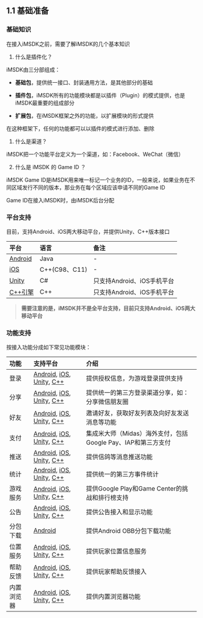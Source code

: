 ## 1.1 基础准备

### 基础知识

在接入iMSDK之前，需要了解iMSDK的几个基本知识

1. 什么是插件化？

  iMSDK由三分部组成：

  * **基础包**，提供统一接口、封装通用方法，是其他部分的基础

  * **插件包**，iMSDK所有的功能模块都是以插件（Plugin）的模式提供，也是iMSDK最重要的组成部分

  * **扩展包**，在iMSDK框架之外的功能，以扩展模块的形式提供



在这种框架下，任何的功能都可以以插件的模式进行添加、删除

1. 什么是渠道？

  iMSDK把一个功能平台定义为一个渠道，如：Facebook、WeChat（微信）

2. 什么是 iMSDK 的 Game ID ？

  iMSDK Game ID是iMSDK用来唯一标记一个业务的ID，一般来说，如果业务在不同区域发行不同的版本，那业务在每个区域应该申请不同的Game ID

  Game ID在接入iMSDK时，由iMSDK后台分配


### 平台支持

目前，支持Android、iOS两大移动平台，并提供Unity、C++版本接口

| 平台 | 语言 | 备注 |
| :--- | :--- | :--- |
| [Android](../Android/README.md) | Java | - |
| [iOS](iOS/README.md) | C++\(C98、C11\) | - |
| [Unity](Unity/README.md) | C\# | 只支持Android、iOS手机平台 |
| [C++引擎](Cpp/README.md) | C++ | 只支持Android、iOS手机平台 |

> **需要注意的是，iMSDK并不是全平台支持，目前只支持Android、iOS两大移动平台**

### 功能支持

按接入功能分成如下常见功能模块：

| 功能 | 支持平台 | 介绍 |
| :--- | :--- | :--- |
| 登录 | [Android](../Android/README.md), [iOS](../iOS/README.md), [Unity](./Unity/README.md), [C++](../Cpp/README.md) | 提供授权信息，为游戏登录提供支持 |
| 分享 | [Android](../Android/README.md), [iOS](../iOS/README.md), [Unity](./Unity/README.md), [C++](../Cpp/README.md) | 提供统一的第三方登录渠道分享，如：分享微信朋友圈 |
| 好友 | [Android](../Android/README.md), [iOS](../iOS/README.md), [Unity](./Unity/README.md), [C++](../Cpp/README.md) | 邀请好友，获取好友列表及向好友发送消息等功能 |
| 支付 | [Android](../Android/README.md), [iOS](../iOS/README.md), [Unity](./Unity/README.md), [C++](../Cpp/README.md) | 集成米大师（Midas）海外支付，包括Google Pay、IAP和第三方支付 |
| 推送 | [Android](../Android/README.md), [iOS](../iOS/README.md), [Unity](./Unity/README.md), [C++](../Cpp/README.md) | 提供信鸽等消息推送功能 |
| 统计 | [Android](../Android/README.md), [iOS](../iOS/README.md), [Unity](./Unity/README.md), [C++](../Cpp/README.md) | 提供统一的第三方事件统计 |
| 游戏服务 | [Android](../Android/README.md), [iOS](../iOS/README.md), [Unity](./Unity/README.md), [C++](../Cpp/README.md) | 提供Google Play和Game Center的挑战和排行榜支持 |
| 公告 | [Android](../Android/README.md), [iOS](../iOS/README.md), [Unity](./Unity/README.md), [C++](../Cpp/README.md) | 提供公告接入和显示功能 |
| 分包下载 | [Android](../Android/README.md) | 提供Android OBB分包下载功能 |
| 位置服务 | [Android](../Android/README.md), [iOS](../iOS/README.md), [Unity](./Unity/README.md), [C++](../Cpp/README.md) | 提供玩家位置信息服务 |
| 帮助反馈 | [Android](../Android/README.md), [iOS](../iOS/README.md), [Unity](./Unity/README.md), [C++](../Cpp/README.md) | 提供玩家帮助反馈接入 |
| 内置浏览器 | [Android](../Android/README.md), [iOS](../iOS/README.md), [Unity](./Unity/README.md), [C++](../Cpp/README.md) | 提供内置浏览器功能 |

